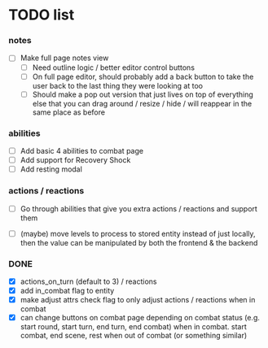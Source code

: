# TODO list

### notes

- [ ] Make full page notes view
  - [ ] Need outline logic / better editor control buttons
  - [ ] On full page editor, should probably add a back button to take the user back to the last thing they were looking at too
  - [ ] Should make a pop out version that just lives on top of everything else that you can drag around / resize / hide / will reappear in the same place as before

### abilities

- [ ] Add basic 4 abilities to combat page
- [ ] Add support for Recovery Shock
- [ ] Add resting modal

### actions / reactions

- [ ] Go through abilities that give you extra actions / reactions and support them
- [ ] (maybe) move levels to process to stored entity instead of just locally, then the value can be manipulated by both the frontend & the backend


### DONE
- [x] actions_on_turn (default to 3) / reactions
- [x] add in_combat flag to entity
- [x] make adjust attrs check flag to only adjust actions / reactions when in combat
- [x] can change buttons on combat page depending on combat status (e.g. start round, start turn, end turn, end combat) when in combat. start combat, end scene, rest when out of combat (or something similar)
